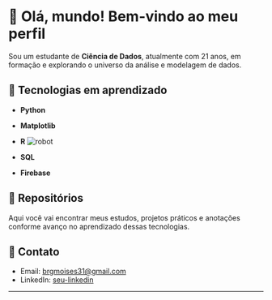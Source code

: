 # 👋 Olá, mundo! Bem-vindo ao meu perfil

Sou um estudante de **Ciência de Dados**, atualmente com 21 anos, em formação e explorando o universo da análise e modelagem de dados.

## 🧠 Tecnologias em aprendizado

- **Python** 
- **Matplotlib** 
- **R**                                                      ![robot](https://i.pinimg.com/originals/9d/20/81/9d2081e7da1b4bf1ddb3adfe58f2ee03.gif)

- **SQL** 
- **Firebase** 

## 📁 Repositórios

Aqui você vai encontrar meus estudos, projetos práticos e anotações conforme avanço no aprendizado dessas tecnologias.

## 🔗 Contato

- Email: brgmoises31@gmail.com    
- LinkedIn: [seu-linkedin](https://www.linkedin.com/in/mois%C3%A9s-braga-3128b2335/)

---
